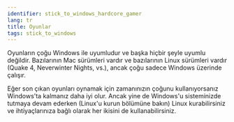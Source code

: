```yaml
---
identifier: stick_to_windows_hardcore_gamer
lang: tr
title: Oyunlar
tags: stick_to_windows
---
```


Oyunların çoğu Windows ile uyumludur ve başka hiçbir şeyle uyumlu değildir. Bazılarının Mac sürümleri vardır ve bazılarının Linux sürümleri vardır (Quake 4, Neverwinter Nights, vs.), ancak çoğu sadece Windows üzerinde çalışır.

Eğer son çıkan oyunları oynamak için zamanınızın çoğunu kullanıyorsanız Windows'ta kalmanız daha iyi olur. Ancak yine de Windows'u sisteminizde tutmaya devam ederken (Linux'u kurun bölümüne bakın) Linux kurabilirsiniz ve ihtiyaçlarınıza bağlı olarak her ikisini de kullanabilirsiniz.


